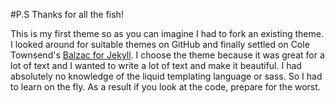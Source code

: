 #P.S Thanks for all the fish!

This is my first theme so as you can imagine I had to fork an existing theme. I looked around for suitable themes on GitHub and finally settled on Cole Townsend's [Balzac for Jekyll](http://link). I choose the theme because it was great for a lot of text and I wanted to write a lot of text and make it beautiful. I had absolutely no knowledge of the liquid templating language or sass. So I had to learn on the fly. As a result if you look at the code, prepare for the worst. 
